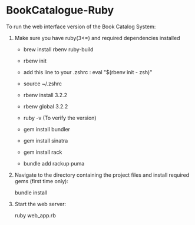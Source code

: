 # BookCatalogue-Ruby

To run the web interface version of the Book Catalog System: 

1. Make sure you have ruby(3<=) and required dependencies installed

      * brew install rbenv ruby-build
      * rbenv init
      * add this line to your .zshrc : eval "$(rbenv init - zsh)"
      * source ~/.zshrc

      * rbenv install 3.2.2
      * rbenv global 3.2.2
      * ruby -v (To verify the version)
      * gem install bundler
      * gem install sinatra
      * gem install rack
      * bundle add rackup puma


2. Navigate to the directory containing the project files and install required gems (first time only): 

     bundle install 

3. Start the web server: 

      ruby web_app.rb 

